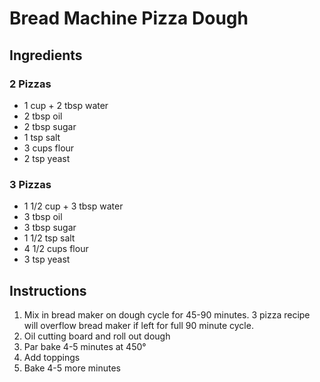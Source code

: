 # Bread Machine Pizza Dough

## Ingredients
### 2 Pizzas
* 1 cup + 2 tbsp water
* 2 tbsp oil
* 2 tbsp sugar
* 1 tsp salt
* 3 cups flour
* 2 tsp yeast

### 3 Pizzas
* 1 1/2 cup + 3 tbsp water
* 3 tbsp oil
* 3 tbsp sugar
* 1 1/2 tsp salt
* 4 1/2 cups flour
* 3 tsp yeast

## Instructions
1. Mix in bread maker on dough cycle for 45-90 minutes. 3 pizza recipe will overflow bread maker if left for full 90 minute cycle.
2. Oil cutting board and roll out dough
3. Par bake 4-5 minutes at 450°
4. Add toppings
5. Bake 4-5 more minutes